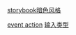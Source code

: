 [storybook暗色风格](https://storybook.js.org/docs/configure/user-interface/theming)

[event action](https://storybook.js.org/docs/essentials/actions#api)
[输入类型](https://github.com/storybookjs/storybook/blob/91e9dee33faa8eff0b342a366845de7100415367/addons/controls/README.md#control-annotations)
